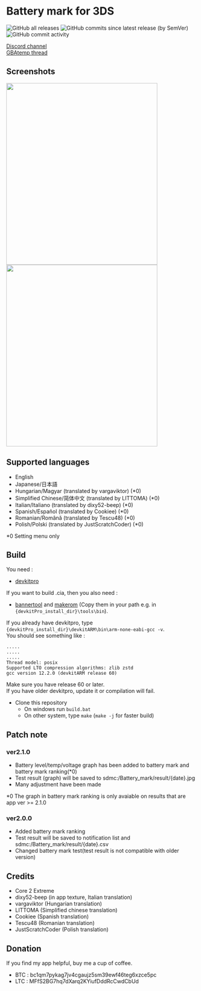 # Battery mark for 3DS
![GitHub all releases](https://img.shields.io/github/downloads/Core-2-Extreme/Battery_mark_for_3DS/total?color=purple&style=flat-square)
![GitHub commits since latest release (by SemVer)](https://img.shields.io/github/commits-since/Core-2-Extreme/Battery_mark_for_3DS/latest?color=orange&style=flat-square)
![GitHub commit activity](https://img.shields.io/github/commit-activity/m/Core-2-Extreme/Battery_mark_for_3DS?color=darkgreen&style=flat-square)

[Discord channel](https://discord.gg/66qCrQNqrw) \
[GBAtemp thread](https://gbatemp.net/threads/release-battery-mark-v2.581951/)

## Screenshots
<img src="https://user-images.githubusercontent.com/45873899/157168071-f21d8af2-51ed-4793-98ec-4c3943988a70.png" width="400" height="480"> \
<img src="https://user-images.githubusercontent.com/45873899/157168078-01f94697-6226-42f3-974f-bff92cd78b45.png" width="400" height="480">

## Supported languages
* English
* Japanese/日本語
* Hungarian/Magyar (translated by vargaviktor) (*0)
* Simplified Chinese/简体中文 (translated by LITTOMA) (*0)
* Italian/Italiano (translated by dixy52-beep) (*0)
* Spanish/Español (translated by Cookiee) (*0)
* Romanian/Română (translated by Tescu48) (*0)
* Polish/Polski (translated by JustScratchCoder) (*0)

*0 Setting menu only

## Build
You need : 
* [devkitpro](https://devkitpro.org/wiki/Getting_Started)

If you want to build .cia, then you also need : 
* [bannertool](https://github.com/Steveice10/bannertool/releases) and [makerom](https://github.com/3DSGuy/Project_CTR/releases) (Copy them in your path e.g. in `{devkitPro_install_dir}\tools\bin`).

If you already have devkitpro, type `{devkitPro_install_dir}\devkitARM\bin\arm-none-eabi-gcc -v`. \
You should see something like : 
```
.....
.....
.....
Thread model: posix
Supported LTO compression algorithms: zlib zstd
gcc version 12.2.0 (devkitARM release 60)
```
Make sure you have release 60 or later. \
If you have older devkitpro, update it or compilation will fail.

* Clone this repository
  * On windows run `build.bat`
  * On other system, type `make` (`make -j` for faster build)

## Patch note
### ver2.1.0
* Battery level/temp/voltage graph has been added to battery mark and battery mark ranking(*0)
* Test result (graph) will be saved to sdmc:/Battery_mark/result/{date}.jpg
* Many adjustment have been made

*0 The graph in battery mark ranking is only avaiable on results that are app ver >= 2.1.0

### ver2.0.0
* Added battery mark ranking
* Test result will be saved to notification list and sdmc:/Battery_mark/result/{date}.csv
* Changed battery mark test(test result is not compatible with older version)

## Credits
* Core 2 Extreme
* dixy52-beep (in app texture, Italian translation)
* vargaviktor (Hungarian translation)
* LITTOMA (Simplified chinese translation)
* Cookiee (Spanish translation)
* Tescu48 (Romanian translation)
* JustScratchCoder (Polish translation)

## Donation
If you find my app helpful, buy me a cup of coffee.
* BTC : bc1qm7pykag7jv4cgaujz5sm39ewf46teg6xzce5pc
* LTC : MFfS2BG7hq7dXarq2KYiufDddRcCwdCbUd

